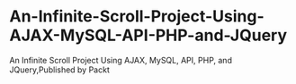 # An-Infinite-Scroll-Project-Using-AJAX-MySQL-API-PHP-and-JQuery
An Infinite Scroll Project Using AJAX, MySQL, API, PHP, and JQuery,Published by Packt
